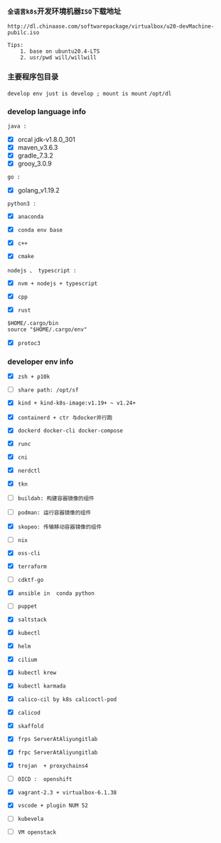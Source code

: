 
### `全语言k8s`开发环境机器`ISO`下载地址

` http://dl.chinaase.com/softwarepackage/virtualbox/u20-devMachine-pubilc.iso `

```
Tips:
    1. base on ubuntu20.4-LTS   
    2. usr/pwd will/willwill
```

### 主要程序包目录

`develop env just is develop ; mount is mount`
`/opt/dl`

### develop language info

`java :`

- [x] orcal jdk-v1.8.0_301
- [x] maven_v3.6.3
- [x] gradle_7.3.2
- [x] grooy_3.0.9

`go :`

- [x] golang_v1.19.2

`python3 :`

- [x] `anaconda`
- [x] `conda env base`

- [x] `c++`
- [x] `cmake`

`nodejs 、 typescript :`

- [x] `nvm + nodejs + typescript`

- [x] `cpp`

- [x] `rust`

```
$HOME/.cargo/bin
source "$HOME/.cargo/env"

```

- [x] `protoc3`

### developer env info

- [x] `zsh + p10k`
- [ ] `share path: /opt/sf`
- [x] `kind + kind-k8s-image:v1.19+ ~ v1.24+`
- [x] `containerd + ctr 与docker并行跑`
- [x] `dockerd docker-cli docker-compose`
- [x] `runc`
- [x] `cni`
- [x] `nerdctl`
- [x] `tkn`
- [ ] `buildah: 构建容器镜像的组件`
- [ ] `podman: 运行容器镜像的组件`
- [x] `skopeo: 传输移动容器镜像的组件`
- [ ] `nix`
- [x] `oss-cli`
- [x] `terraform`
- [ ] `cdktf-go`
- [x] `ansible in  conda python`
- [ ] `puppet`
- [x] `saltstack`
- [x] `kubectl`
- [x] `helm`
- [x] `cilium`
- [x] `kubectl krew`
- [x] `kubectl karmada`
- [x] `calico-cil by k8s calicoctl-pod`
- [x] `calicod`
- [x] `skaffold`
- [x] `frps ServerAtAliyungitlab`
- [x] `frpc ServerAtAliyungitlab`
- [x] `trojan  + proxychains4`
- [ ] `OICD :  openshift`
- [x] `vagrant-2.3 + virtualbox-6.1.38`

- [x] `vscode + plugin NUM 52`
- [ ] `kubevela`
- [ ] `VM openstack`
